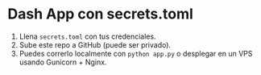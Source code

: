 # Dash App con secrets.toml

1. Llena `secrets.toml` con tus credenciales.
2. Sube este repo a GitHub (puede ser privado).
3. Puedes correrlo localmente con `python app.py` o desplegar en un VPS usando Gunicorn + Nginx.
